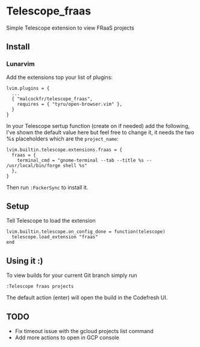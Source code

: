 # Telescope_fraas

Simple Telescope extension to view FRaaS projects

## Install

### Lunarvim

Add the extensions top your list of plugins:
```
lvim.plugins = {
  ...
  { "malcockfr/telescope_fraas",
    requires = { "tyru/open-browser.vim" },
  }
} 
```

In your Telescope sertup function (create on if needed) add the following,
I've shown the default value here but feel free to change it, it needs the two %s
placeholders which are the `project_name`:
```
lvim.builtin.telescope.extensions.fraas = {
  fraas = {
    terminal_cmd = "gnome-terminal --tab --title %s -- /usr/local/bin/forge shell %s"
  },
}
```


Then run `:PackerSync` to install it.

## Setup

Tell Telescope to load the extension
```
lvim.builtin.telescope.on_config_done = function(telescope)
  telescope.load_extension "fraas"
end
```

## Using it :)

To view builds for your current Git branch simply run
```
:Telescope fraas projects
```

The default action (enter) will open the build in the Codefresh UI.


## TODO
* Fix timeout issue with the gcloud projects list command
* Add more actions to open in GCP console
